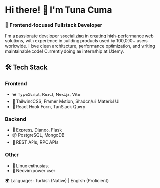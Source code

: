# Hi there! 👋 I'm Tuna Cuma

### 🚀 Frontend-focused Fullstack Developer

I'm a passionate developer specializing in creating high-performance web solutions, with experience in building products used by 100,000+ users worldwide. I love clean architecture, performance optimization, and writing maintainable code! Currently doing an internship at Udemy.

## 🛠️ Tech Stack

### Frontend
- 💻 TypeScript, React, Next.js, Vite
- 🎨 TailwindCSS, Framer Motion, Shadcn/ui, Material UI
- 📱 React Hook Form, TanStack Query

### Backend
- 🔧 Express, Django, Flask
- 📦 PostgreSQL, MongoDB
- 🔌 REST APIs, RPC APIs

### Other
- 🐧 Linux enthusiast
- 📝 Neovim power user

🌍 Languages: Turkish (Native) | English (Proficient)
